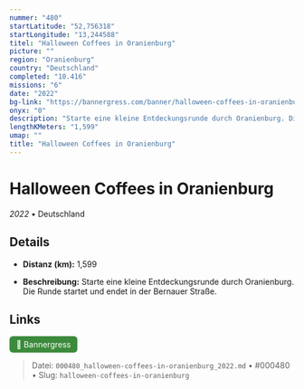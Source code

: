 ```yaml
---
nummer: "480"
startLatitude: "52,756318"
startLongitude: "13,244588"
titel: "Halloween Coffees in Oranienburg"
picture: ""
region: "Oranienburg"
country: "Deutschland"
completed: "10.416"
missions: "6"
date: "2022"
bg-link: "https://bannergress.com/banner/halloween-coffees-in-oranienburg-c369"
onyx: "0"
description: "Starte eine kleine Entdeckungsrunde durch Oranienburg. Die Runde startet und endet in der Bernauer Straße."
lengthKMeters: "1,599"
umap: ""
title: "Halloween Coffees in Oranienburg"
---
```

# Halloween Coffees in Oranienburg

*2022* • Deutschland



## Details
- **Distanz (km):** 1,599



- **Beschreibung:** Starte eine kleine Entdeckungsrunde durch Oranienburg. Die Runde startet und endet in der Bernauer Straße.


## Links
<div style="margin-top: 0.5em;">
<a href="https://bannergress.com/banner/halloween-coffees-in-oranienburg-c369" target="_blank" style="display:inline-block;margin-right:8px;padding:6px 12px;background-color:#3c8b3c;color:white;text-decoration:none;border-radius:6px;">🔗 Bannergress</a>

</div>


> Datei: `000480_halloween-coffees-in-oranienburg_2022.md` • #000480 • Slug: `halloween-coffees-in-oranienburg`
